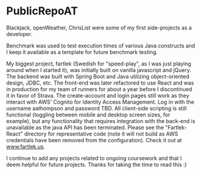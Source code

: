 # PublicRepoAT

Blackjack, openWeather, ChrisList were some of my first side-projects as a developer.

Benchmark was used to test execution times of various Java constructs and I keep it available as a template for future benchmark testing.

My biggest project, fartlek (Swedish for "speed-play", as I was just playing around when I started it), was initially built on vanilla javascript and jQuery. The backend was built with Spring Boot and Java utilizing object-oriented design, JDBC, etc. The front-end was later refactored to use React and was in production for my team of runners for about a year before I discontinued it in favor of Strava. The create-account and login pages still work as they interact with AWS' Cognito for Identity Access Management. Log in with the username aathompson and password TBD. All client-side scripting is still functional (toggling between mobile and desktop screen sizes, for example), but any functionality that requires integration with the back-end is unavailable as the java API has been terminated. Please see the "Fartlek-React" directory for representative code (note it will not build as AWS credentials have been removed from the configuration). Check it out at www.fartlek.us.

I continue to add any projects related to ongoing coursework and that I deem helpful for future projects. Thanks for taking the time to read this :)

